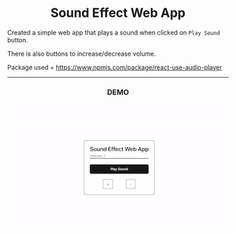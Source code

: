 <h1 align="center">Sound Effect Web App</h1>

Created a simple web app that plays a sound when clicked on `Play Sound` button.

There is also buttons to increase/decrease volume.

Package used = https://www.npmjs.com/package/react-use-audio-player

---

<h3 align="center">DEMO</h3>

<p align="center">
  <img src="https://github.com/MehadND/sound-effects-web-app/blob/5f07b76e42c9f7f7957917a3404a7b7eeb7ecb86/demo.gif" alt="animated" />
</p>
